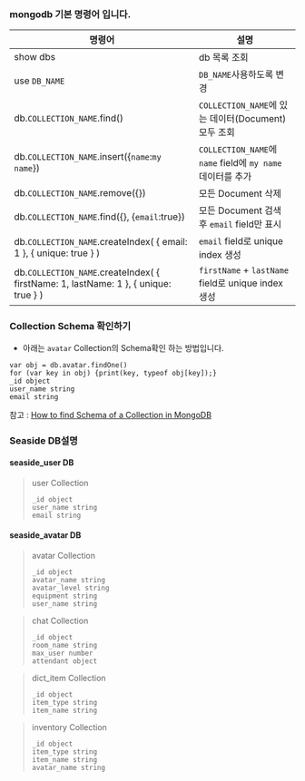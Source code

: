 ### mongodb 기본 명령어 입니다.
| 명령어 | 설명 |
| ------ | ----------- |
| show dbs | db 목록 조회 |
| use `DB_NAME` | `DB_NAME`사용하도록 변경 |
| db.`COLLECTION_NAME`.find()  | `COLLECTION_NAME`에 있는 데이터(Document)모두 조회|
| db.`COLLECTION_NAME`.insert({`name`:`my name`}) | `COLLECTION_NAME`에 `name` field에 `my name` 데이터를 추가 |
| db.`COLLECTION_NAME`.remove({})| 모든 Document 삭제|
| db.`COLLECTION_NAME`.find({}, {`email`:true}) | 모든 Document 검색 후 `email` field만 표시|
| db.`COLLECTION_NAME`.createIndex( { email: 1 }, { unique: true } )|`email` field로 unique index 생성|
| db.`COLLECTION_NAME`.createIndex( { firstName: 1, lastName: 1 }, { unique: true } )|`firstName` + `lastName` field로 unique index 생성|

### Collection Schema 확인하기
- 아래는 `avatar` Collection의 Schema확인 하는 방법입니다.
```
var obj = db.avatar.findOne()
for (var key in obj) {print(key, typeof obj[key]);}
_id object
user_name string
email string
```
참고 : [How to find Schema of a Collection in MongoDB](https://medium.com/@ahsan.ayaz/how-to-find-schema-of-a-collection-in-mongodb-d9a91839d992)


### Seaside DB설명
#### seaside_user DB
> user Collection
> ```
> _id object
> user_name string
> email string
> ```

#### seaside_avatar DB
> avatar Collection
> ```
> _id object
> avatar_name string
> avatar_level string
> equipment string
> user_name string
> ````

> chat Collection
> ```
> _id object
> room_name string
> max_user number
> attendant object
> ```

> dict_item Collection
> ```
> _id object
> item_type string
> item_name string
> ```

> inventory Collection
> ```
> _id object
> item_type string
> item_name string
> avatar_name string
> ```

